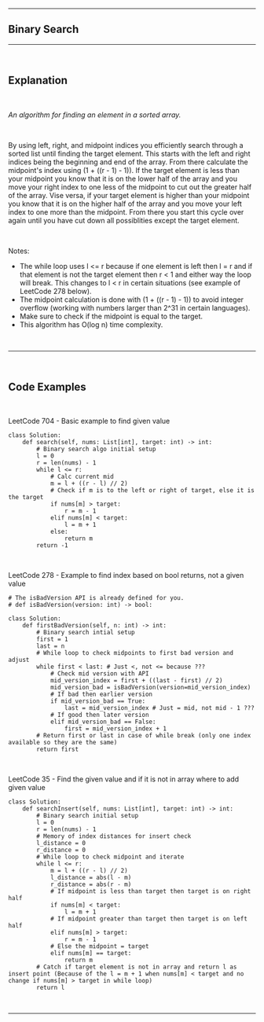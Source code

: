 <br />

---

## **Binary Search**

---

<br />

## Explanation

<br />

*An algorithm for finding an element in a sorted array.*

<br />

By using left, right, and midpoint indices you efficiently search through a sorted list until finding the target element. This starts with the left and right indices being the beginning and end of the array. From there calculate the midpoint's index using (1 + ((r - 1) - 1)). If the target element is less than your midpoint you know that it is on the lower half of the array and you move your right index to one less of the midpoint to cut out the greater half of the array. Vise versa, if your target element is higher than your midpoint you know that it is on the higher half of the array and you move your left index to one more than the midpoint. From there you start this cycle over again until you have cut down all possiblities except the target element.

<br />

Notes:
- The while loop uses l <= r because if one element is left then l = r and if that element is not the target element then r < 1 and either way the loop will break. This changes to l < r in certain situations (see example of LeetCode 278 below).
- The midpoint calculation is done with (1 + ((r - 1) - 1)) to avoid integer overflow (working with numbers larger than 2^31 in certain languages).
- Make sure to check if the midpoint is equal to the target.
- This algorithm has O(log n) time complexity.

<br />

---

<br />

## Code Examples

<br />

LeetCode 704 - Basic example to find given value

```
class Solution:
    def search(self, nums: List[int], target: int) -> int:
        # Binary search algo initial setup
        l = 0
        r = len(nums) - 1
        while l <= r:
            # Calc current mid
            m = l + ((r - l) // 2)
            # Check if m is to the left or right of target, else it is the target
            if nums[m] > target:
                r = m - 1
            elif nums[m] < target:
                l = m + 1
            else:
                return m
        return -1
```

<br />

LeetCode 278 - Example to find index based on bool returns, not a given value

```
# The isBadVersion API is already defined for you.
# def isBadVersion(version: int) -> bool:

class Solution:
    def firstBadVersion(self, n: int) -> int:
        # Binary search intial setup
        first = 1
        last = n
        # While loop to check midpoints to first bad version and adjust
        while first < last: # Just <, not <= because ???
            # Check mid version with API
            mid_version_index = first + ((last - first) // 2)
            mid_version_bad = isBadVersion(version=mid_version_index)
            # If bad then earlier version
            if mid_version_bad == True:
                last = mid_version_index # Just = mid, not mid - 1 ???
            # If good then later version
            elif mid_version_bad == False:
                first = mid_version_index + 1
        # Return first or last in case of while break (only one index available so they are the same)
        return first
```

<br />

LeetCode 35 - Find the given value and if it is not in array where to add given value
```
class Solution:
    def searchInsert(self, nums: List[int], target: int) -> int:
        # Binary search initial setup
        l = 0
        r = len(nums) - 1
        # Memory of index distances for insert check
        l_distance = 0
        r_distance = 0
        # While loop to check midpoint and iterate
        while l <= r:
            m = l + ((r - l) // 2)
            l_distance = abs(l - m)
            r_distance = abs(r - m)
            # If midpoint is less than target then target is on right half
            if nums[m] < target:
                l = m + 1
            # If midpoint greater than target then target is on left half
            elif nums[m] > target:
                r = m - 1
            # Else the midpoint = target
            elif nums[m] == target:
                return m
        # Catch if target element is not in array and return l as insert point (Because of the l = m + 1 when nums[m] < target and no change if nums[m] > target in while loop)
        return l
```

<br />

---